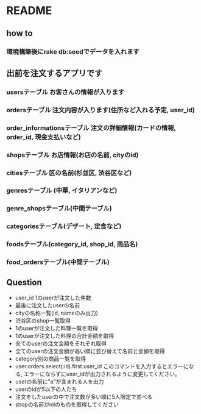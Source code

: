 # README

## how to

### 環境構築後にrake db:seedでデータを入れます

## 出前を注文するアプリです

### usersテーブル お客さんの情報が入ります
### ordersテーブル 注文内容が入ります(住所など入れる予定, user_id)
### order_informationsテーブル 注文の詳細情報(カードの情報, order_id, 現金支払いなど)
### shopsテーブル お店情報(お店の名前, cityのid)
### citiesテーブル 区の名前(杉並区, 渋谷区など)
### genresテーブル (中華, イタリアンなど)
### genre_shopsテーブル(中間テーブル)
### categoriesテーブル(デザート, 定食など)
### foodsテーブル(category_id, shop_id, 商品名)
### food_ordersテーブル(中間テーブル)


## Question

- user_id 1のuserが注文した件数
- 最後に注文したuserの名前
- cityの名称一覧(id, nameのみ出力)
- 渋谷区のshop一覧取得
- 1のuserが注文した料理一覧を取得
- 1のuserが注文した料理の合計金額を取得
- 全てのuserの注文金額をそれぞれ取得
- 全てのuserの注文金額が高い順に並び替えて名前と金額を取得
- category別の商品一覧を取得
- user.orders.select(:id).first.user_id このコマンドを入力するとエラーになる, エラーにならずにuser_idが出力されるように変更してください。
- userの名前に"a"が含まれる人を出力
- userのidが5以下の人たち
- 注文をしたuserの中で注文数が多い順に5人限定で並べる
- shopの名前がnilのものを取得してください
